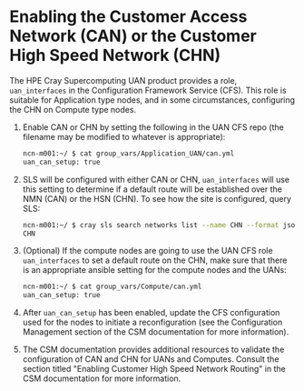 # Enabling the Customer Access Network (CAN) or the Customer High Speed Network (CHN)

The HPE Cray Supercomputing UAN product provides a role, `uan_interfaces` in the Configuration Framework Service (CFS). This role is suitable for Application type nodes, and in some circumstances, configuring the CHN on Compute type nodes.

1. Enable CAN or CHN by setting the following in the UAN CFS repo (the filename may be modified to whatever is appropriate):

    ```bash
    ncn-m001:~/ $ cat group_vars/Application_UAN/can.yml
    uan_can_setup: true
    ```
    
1. SLS will be configured with either CAN or CHN, `uan_interfaces` will use this setting to determine if a default route will be established over the NMN (CAN) or the HSN (CHN). To see how the site is configured, query SLS:

   ```bash
   ncn-m001:~/ $ cray sls search networks list --name CHN --format json | jq -r '.[] | .Name'
   CHN
   ```

1. (Optional) If the compute nodes are going to use the UAN CFS role `uan_interfaces` to set a default route on the CHN, make sure that there is an appropriate ansible setting for the compute nodes and the UANs:

    ```bash
    ncn-m001:~/ $ cat group_vars/Compute/can.yml
    uan_can_setup: true
    ```

1. After `uan_can_setup` has been enabled, update the CFS configuration used for the nodes to initiate a reconfiguration (see the Configuration Management section of the CSM documentation for more information).

1. The CSM documentation provides additional resources to validate the configuration of CAN and CHN for UANs and Computes. Consult the section titled "Enabling Customer High Speed Network Routing" in the CSM documentation for more information.
